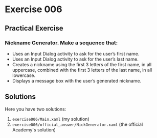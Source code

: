# Exercise 006

## Practical Exercise

### Nickname Generator. Make a sequence that:

* Uses an Input Dialog activity to ask for the user’s first name.
* Uses an Input Dialog activity to ask for the user’s last name.
* Creates a nickname using the first 3 letters of the first name, in all uppercase, combined with the first 3 letters of the last name, in all lowercase.
* Displays a message box with the user’s generated nickname.

## Solutions

Here you have two solutions:

1. `exercise006/Main.xaml` (my solution)
2. `exercise006/official_answer/NickGenerator.xaml` (the official Academy's solution)